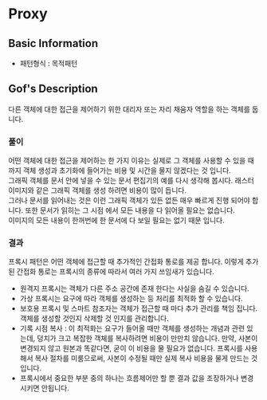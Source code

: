 # Proxy 

## Basic Information

- 패턴형식 : 목적패턴 

## Gof's Description

다른 객체에 대한 접근을 제어하기 위한 대리자 또는 자리 채움자 역할을 하는 객체를 둡니다.

### 풀이

어떤 객체에 대한 접근을 제어하는 한 가지 이유는 실제로 그 객체를 사용할 수 있을 때까지 객체 생성과 초기화에 들어가는 비용 및 시간을 물지 않겠다는 것 입니다.    
그래픽 객체를 문서 안에 넣을 수 있는 문서 편집기의 예를 다시 생각해 봅시다. 래스터 이미지와 같은 그래픽 객체를 생성 하려면 비용이 많이 듭니다.   
그러나 문서를 읽어내는 것은 이런 그래픽 객체가 있든 없든 매우 빠르게 진행 되어야 합니다. 또한 문서가 읽히는 그 시점 에서 모든 내용을 다 읽어올 필요는 없습니다.   
이미지의 모든 내용이 한꺼번에 한 문서에 다 보일 필요는 없기 때문 입니다.

### 결과 

프록시 패턴은 어떤 객체에 접근할 때 추가적인 간접화 통로를 제공 합니다. 이렇게 추가된 간접화 통로는 프록시의 종류에 따라서 여러 가지 쓰임새가 있습니다.   

- 원격지 프록시는 객체가 다른 주소 공간에 존재 한다는 사실을 숨길 수 있습니다.
- 가상 프록시는 요구에 따라 객체를 생성하는 등 처리를 최적화 할 수 있습니다.
- 보호용 프록시 및 스마트 참조자는 객체가 접근할 때 마다 추가 관리를 책임 집니다. 객체를 생성할 것인지 삭제할 것 인지를 관리합니다.
- 기록 시점 복사 : 이 최적화는 요구가 들어올 때만 객체를 생성하는 개념과 관련 있는데, 덩치가 크고 복잡한 객체를 복사하려면 비용이 만만치 않습니다. 만약, 사본이 변경되지 않고 원본과 똑같다면, 굳이 이 비용을 물 필요가 없습니다. 프록시를 사용해서 복사 절차를 미룸으로써, 사본이 수정될 때만 실제 복사 비용을 물게 만드는 것 입니다.
- 프록시에서 중요한 부분 중의 하나는 흐름제어만 할 뿐 결과 값을 조장하거나 변경시키면 안됩니다.

